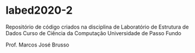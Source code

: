 # labed2020-2
Repositório de código criados na disciplina de Laboratório de Estrutura de Dados
Curso de Ciência da Computação
Universidade de Passo Fundo

Prof. Marcos José Brusso


